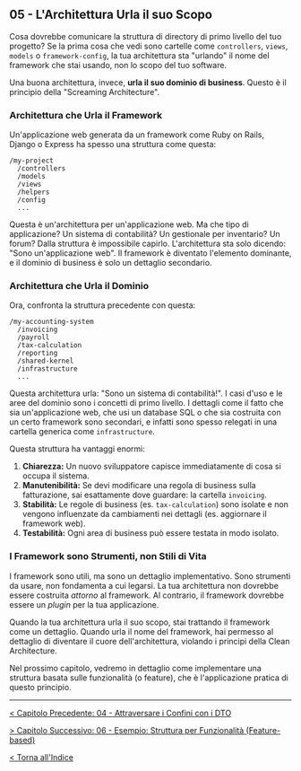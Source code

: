 ## 05 - L'Architettura Urla il suo Scopo

Cosa dovrebbe comunicare la struttura di directory di primo livello del tuo progetto? Se la prima cosa che vedi sono cartelle come `controllers`, `views`, `models` o `framework-config`, la tua architettura sta "urlando" il nome del framework che stai usando, non lo scopo del tuo software.

Una buona architettura, invece, **urla il suo dominio di business**. Questo è il principio della "Screaming Architecture".

### Architettura che Urla il Framework

Un'applicazione web generata da un framework come Ruby on Rails, Django o Express ha spesso una struttura come questa:

```plaintext
/my-project
  /controllers
  /models
  /views
  /helpers
  /config
  ...
```

Questa è un'architettura per un'applicazione web. Ma che tipo di applicazione? Un sistema di contabilità? Un gestionale per inventario? Un forum? Dalla struttura è impossibile capirlo. L'architettura sta solo dicendo: "Sono un'applicazione web". Il framework è diventato l'elemento dominante, e il dominio di business è solo un dettaglio secondario.

### Architettura che Urla il Dominio

Ora, confronta la struttura precedente con questa:

```plaintext
/my-accounting-system
  /invoicing
  /payroll
  /tax-calculation
  /reporting
  /shared-kernel
  /infrastructure
  ...
```

Questa architettura urla: "Sono un sistema di contabilità!". I casi d'uso e le aree del dominio sono i concetti di primo livello. I dettagli come il fatto che sia un'applicazione web, che usi un database SQL o che sia costruita con un certo framework sono secondari, e infatti sono spesso relegati in una cartella generica come `infrastructure`.

Questa struttura ha vantaggi enormi:

1.  **Chiarezza:** Un nuovo sviluppatore capisce immediatamente di cosa si occupa il sistema.
2.  **Manutenibilità:** Se devi modificare una regola di business sulla fatturazione, sai esattamente dove guardare: la cartella `invoicing`.
3.  **Stabilità:** Le regole di business (es. `tax-calculation`) sono isolate e non vengono influenzate da cambiamenti nei dettagli (es. aggiornare il framework web).
4.  **Testabilità:** Ogni area di business può essere testata in modo isolato.

### I Framework sono Strumenti, non Stili di Vita

I framework sono utili, ma sono un dettaglio implementativo. Sono strumenti da usare, non fondamenta a cui legarsi. La tua architettura non dovrebbe essere costruita *attorno* al framework. Al contrario, il framework dovrebbe essere un *plugin* per la tua applicazione.

Quando la tua architettura urla il suo scopo, stai trattando il framework come un dettaglio. Quando urla il nome del framework, hai permesso al dettaglio di diventare il cuore dell'architettura, violando i principi della Clean Architecture.

Nel prossimo capitolo, vedremo in dettaglio come implementare una struttura basata sulle funzionalità (o feature), che è l'applicazione pratica di questo principio.

---

[< Capitolo Precedente: 04 - Attraversare i Confini con i DTO](./04-attraversare-i-confini-con-i-dto.md)

[> Capitolo Successivo: 06 - Esempio: Struttura per Funzionalità (Feature-based)](./06-esempio-struttura-per-funzionalita-feature-based.md)

[< Torna all'Indice](./index.md)
